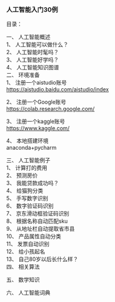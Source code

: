### 人工智能入门30例<br>
目录：<br>
 
一、 人工智能概述<br>
 1、 人工智能可以做什么？  
 2、 人工智能时髦吗？  
 3、 人工智能好学吗？  
 4、 人工智能知识图谱  
二、 环境准备<br>
 1、 注册一个aistudio账号  
https://aistudio.baidu.com/aistudio/index
  
 2、 注册一个Google账号  
https://colab.research.google.com/

 3、 注册一个kaggle账号  
https://www.kaggle.com/

 4、 本地搭建环境  
anaconda+pycharm


三、 人工智能例子<br>
 1、 计算打的费用  
 2、 预测房价  
 3、 我能贷款成功吗？  
 4、 给猫狗分类  
 5、 手写数字识别  
 6、 数字验证码识别  
 7、 京东滑动框验证码识别  
 8、 根据名称自动匹配sku  
 9、 从地址栏自动提取省市县  
 10、 产品属性自动分类  
 11、 发票自动识别  
 12、 给小孩起名  
 13、 自己80岁以后长什么样？  
四、 相关算法<br>

五、 数学知识<br>

六、 人工智能词典<br>

